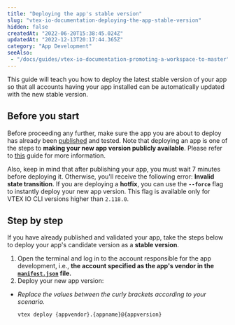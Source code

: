 ```yaml
---
title: "Deploying the app's stable version"
slug: "vtex-io-documentation-deploying-the-app-stable-version"
hidden: false
createdAt: "2022-06-20T15:38:45.024Z"
updatedAt: "2022-12-13T20:17:44.365Z"
category: "App Development"
seeAlso:
 - "/docs/guides/vtex-io-documentation-promoting-a-workspace-to-master"
---
```

This guide will teach you how to deploy the latest stable version of your app so that all accounts having your app installed can be automatically updated with the new stable version.

## Before you start

Before proceeding any further, make sure the app you are about to deploy has already been [published](/docs/guides/vtex-io-documentation-publishing-an-app) and tested. Note that deploying an app is one of the steps to **making your new app version publicly available**. Please refer to [this](/docs/guides/vtex-io-documentation-making-your-new-app-version-publicly-available) guide for more information.

Also, keep in mind that after publishing your app, you must wait 7 minutes before deploying it. Otherwise, you'll receive the following error: **Invalid state transition**. If you are deploying a **hotfix**, you can use the **`--force`** flag to instantly deploy your new app version. This flag is available only for VTEX IO CLI versions higher than `2.118.0`.

## Step by step

If you have already published and validated your app, take the steps below to deploy your app's candidate version as a **stable version**.

1. Open the terminal and log in to the account responsible for the app development, i.e., **the account specified as the app's vendor in the [`manifest.json`](/docs/guides/vtex-io-documentation-manifest) file.**
2. Deploy your new app version:

- _Replace the values between the curly brackets according to your scenario._

  ```sh
  vtex deploy {appvendor}.{appname}@{appversion}
  ```
